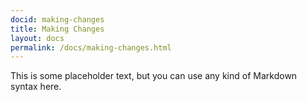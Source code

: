 ```yaml
---
docid: making-changes
title: Making Changes
layout: docs
permalink: /docs/making-changes.html
---
```


This is some placeholder text, but you can use any kind of Markdown syntax here.
